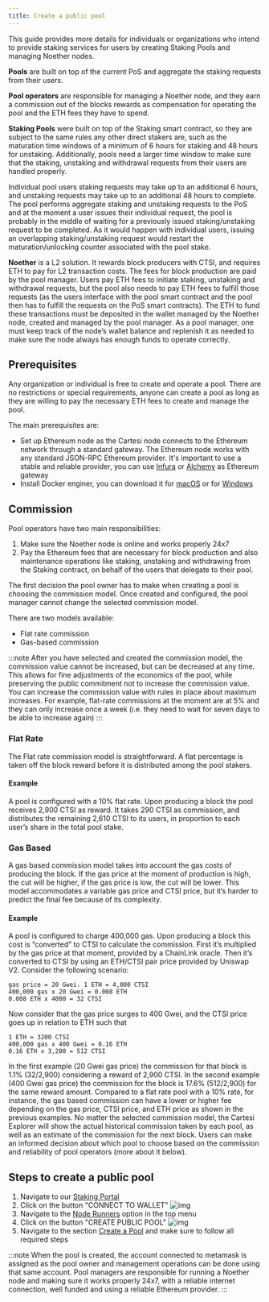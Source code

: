 ```yaml
---
title: Create a public pool
---
```


This guide provides more details for individuals or organizations who intend to provide staking services for users by creating Staking Pools and managing Noether nodes.

**Pools** are built on top of the current PoS and aggregate the staking requests from their users.

**Pool operators** are responsible for managing a Noether node, and they earn a commission out of the blocks rewards as compensation for operating the pool and the ETH fees they have to spend.

**Staking Pools** were built on top of the Staking smart contract, so they are subject to the same rules any other direct stakers are, such as the maturation time windows of a minimum of 6 hours for staking and 48 hours for unstaking. Additionally, pools need a larger time window to make sure that the staking, unstaking and withdrawal requests from their users are handled properly.

Individual pool users staking requests may take up to an additional 6 hours, and unstaking requests may take up to an additional 48 hours to complete. The pool performs aggregate staking and unstaking requests to the PoS and at the moment a user issues their individual request, the pool is probably in the middle of waiting for a previously issued staking/unstaking request to be completed. As it would happen with individual users, issuing an overlapping staking/unstaking request would restart the maturation/unlocking counter associated with the pool stake.

**Noether** is a L2 solution. It rewards block producers with CTSI, and requires ETH to pay for L2 transaction costs. The fees for block production are paid by the pool manager. Users pay ETH fees to initiate staking, unstaking and withdrawal requests, but the pool also needs to pay ETH fees to fulfill those requests (as the users interface with the pool smart contract and the pool then has to fulfill the requests on the PoS smart contracts).
The ETH to fund these transactions must be deposited in the wallet managed by the Noether node, created and managed by the pool manager. As a pool manager, one must keep track of the node’s wallet balance and replenish it as needed to make sure the node always has enough funds to operate correctly.

## Prerequisites

Any organization or individual is free to create and operate a pool. There are no restrictions or special requirements, anyone can create a pool as long as they are willing to pay the necessary ETH fees to create and manage the pool.

The main prerequisites are:

- Set up Ethereum node as the Cartesi node connects to the Ethereum network through a standard gateway. The Ethereum node works with any standard JSON-RPC Ethereum provider. It's important to use a stable and reliable provider, you can use [Infura](https://infura.io/) or [Alchemy](https://www.alchemy.com/) as Ethereum gateway
- Install Docker enginer, you can download it for [macOS](https://docs.docker.com/desktop/mac/install/) or for [Windows](https://docs.docker.com/desktop/windows/install/)

## Commission

Pool operators have two main responsibilities:

1. Make sure the Noether node is online and works properly 24x7
2. Pay the Ethereum fees that are necessary for block production and also maintenance operations like staking, unstaking and withdrawing from the Staking contract, on behalf of the users that delegate to their pool.

The first decision the pool owner has to make when creating a pool is choosing the commission model. Once created and configured, the pool manager cannot change the selected commission model.

There are two models available:

- Flat rate commission
- Gas-based commission

:::note
After you have selected and created the commission model, the commission value cannot be increased, but can be decreased at any time. This allows for fine adjustments of the economics of the pool, while preserving the public commitment not to increase the commission value.
You can increase the commission value with rules in place about maximum increases. For example, flat-rate commissions at the moment are at 5% and they can only increase once a week (i.e. they need to wait for seven days to be able to increase again)
:::

### Flat Rate

The Flat rate commission model is straightforward. A flat percentage is taken off the block reward before it is distributed among the pool stakers.

#### Example

A pool is configured with a 10% flat rate. Upon producing a block the pool receives 2,900 CTSI as reward. It takes 290 CTSI as commission, and distributes the remaining 2,610 CTSI to its users, in proportion to each user’s share in the total pool stake.

### Gas Based

A gas based commission model takes into account the gas costs of producing the block. If the gas price at the moment of production is high, the cut will be higher, if the gas price is low, the cut will be lower. This model accommodates a variable gas price and CTSI price, but it’s harder to predict the final fee because of its complexity.

#### Example

A pool is configured to charge 400,000 gas. Upon producing a block this cost is “converted” to CTSI to calculate the commission. First it’s multiplied by the gas price at that moment, provided by a ChainLink oracle. Then it’s converted to CTSI by using an ETH/CTSI pair price provided by Uniswap V2.
Consider the following scenario:

```
gas price = 20 Gwei. 1 ETH = 4,000 CTSI
400,000 gas x 20 Gwei = 0.008 ETH
0.008 ETH x 4000 = 32 CTSI
```

Now consider that the gas price surges to 400 Gwei, and the CTSI price goes up in relation to ETH such that

```
1 ETH = 3200 CTSI
400,000 gas x 400 Gwei = 0.16 ETH
0.16 ETH x 3,200 = 512 CTSI
```

In the first example (20 Gwei gas price) the commission for that block is 1.1% (32/2,900) considering a reward of 2,900 CTSI. In the second example (400 Gwei gas price) the commission for the block is 17.6% (512/2,900) for the same reward amount. Compared to a flat rate pool with a 10% rate, for instance, the gas based commission can have a lower or higher fee depending on the gas price, CTSI price, and ETH price as shown in the previous examples.
No matter the selected commission model, the Cartesi Explorer will show the actual historical commission taken by each pool, as well as an estimate of the commission for the next block. Users can make an informed decision about which pool to choose based on the commission and reliability of pool operators (more about it below).

## Steps to create a public pool

1. Navigate to our [Staking Portal](https://explorer.cartesi.io/)
2. Click on the button "CONNECT TO WALLET" ![img](./connectwallet.png)
3. Navigate to the [Node Runners](https://explorer.cartesi.io/node-runners) option in the top menu
4. Click on the button "CREATE PUBLIC POOL" ![img](./create-pool.png)
5. Navigate to the section [Create a Pool](https://explorer.cartesi.io/pools/new) and make sure to follow all required steps

:::note
When the pool is created, the account connected to metamask is assigned as the pool owner and management operations can be done using that same account. Pool managers are responsible for running a Noether node and making sure it works properly 24x7, with a reliable internet connection, well funded and using a reliable Ethereum provider.
:::
